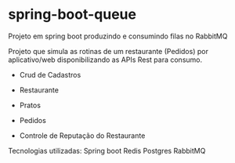 # spring-boot-queue
Projeto em spring boot produzindo e consumindo filas no RabbitMQ


Projeto que simula as rotinas de um restaurante (Pedidos) por aplicativo/web disponibilizando as APIs Rest para consumo.

- Crud de Cadastros
-   Restaurante
-   Pratos
-   Pedidos

- Controle de Reputação do Restaurante

Tecnologias utilizadas:
  Spring boot
  Redis
  Postgres
  RabbitMQ
